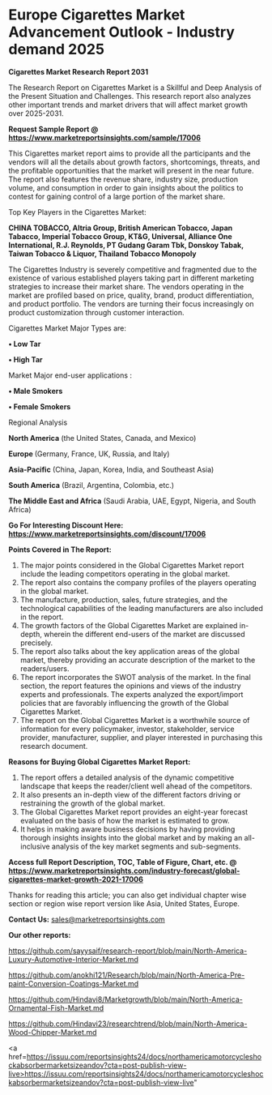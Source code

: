  # Europe Cigarettes Market Advancement Outlook - Industry demand 2025

<strong>Cigarettes Market Research Report 2031</strong>

The Research Report on Cigarettes Market is a Skillful and Deep Analysis of the Present Situation and Challenges. This research report also analyzes other important trends and market drivers that will affect market growth over 2025-2031.

<strong>Request Sample Report @ <a href=https://www.marketreportsinsights.com/sample/17006>https://www.marketreportsinsights.com/sample/17006</a></strong>

This Cigarettes market report aims to provide all the participants and the vendors will all the details about growth factors, shortcomings, threats, and the profitable opportunities that the market will present in the near future. The report also features the revenue share, industry size, production volume, and consumption in order to gain insights about the politics to contest for gaining control of a large portion of the market share.

Top Key Players in the Cigarettes Market:

<strong>CHINA TOBACCO, Altria Group, British American Tobacco, Japan Tabacco, Imperial Tobacco Group, KT&G, Universal, Alliance One International, R.J. Reynolds, PT Gudang Garam Tbk, Donskoy Tabak, Taiwan Tobacco & Liquor, Thailand Tobacco Monopoly</strong>

The Cigarettes Industry is severely competitive and fragmented due to the existence of various established players taking part in different marketing strategies to increase their market share. The vendors operating in the market are profiled based on price, quality, brand, product differentiation, and product portfolio. The vendors are turning their focus increasingly on product customization through customer interaction.

Cigarettes Market Major Types are:

<strong>• Low Tar

• High Tar</strong>

Market Major end-user applications :

<strong>• Male Smokers

• Female Smokers</strong>

Regional Analysis

</u><strong><b>North America</b></strong> (the United States, Canada, and Mexico)

<strong><b>Europe </b></strong>(Germany, France, UK, Russia, and Italy)

<strong><b>Asia-Pacific</b></strong> (China, Japan, Korea, India, and Southeast Asia)

<strong><b>South America</b></strong> (Brazil, Argentina, Colombia, etc.)

<strong><b>The Middle East and Africa</b></strong> (Saudi Arabia, UAE, Egypt, Nigeria, and South Africa)

<strong>Go For Interesting Discount Here: <a href=https://www.marketreportsinsights.com/discount/17006>https://www.marketreportsinsights.com/discount/17006</a></strong>

<strong>Points Covered in The Report:</strong>
<ol>
  <li>The major points considered in the Global Cigarettes Market report include the leading competitors operating in the global market.</li>
  <li>The report also contains the company profiles of the players operating in the global market.</li>
  <li>The manufacture, production, sales, future strategies, and the technological capabilities of the leading manufacturers are also included in the report.</li>
  <li>The growth factors of the Global Cigarettes Market are explained in-depth, wherein the different end-users of the market are discussed precisely.</li>
  <li>The report also talks about the key application areas of the global market, thereby providing an accurate description of the market to the readers/users.</li>
  <li>The report incorporates the SWOT analysis of the market. In the final section, the report features the opinions and views of the industry experts and professionals. The experts analyzed the export/import policies that are favorably influencing the growth of the Global Cigarettes Market.</li>
  <li>The report on the Global Cigarettes Market is a worthwhile source of information for every policymaker, investor, stakeholder, service provider, manufacturer, supplier, and player interested in purchasing this research document.</li>
</ol>
<strong>Reasons for Buying Global Cigarettes Market Report:</strong>

<ol>
  <li>The report offers a detailed analysis of the dynamic competitive landscape that keeps the reader/client well ahead of the competitors.</li>
  <li>It also presents an in-depth view of the different factors driving or restraining the growth of the global market.</li>
  <li>The Global Cigarettes Market report provides an eight-year forecast evaluated on the basis of how the market is estimated to grow.</li>
  <li>It helps in making aware business decisions by having providing thorough insights insights into the global market and by making an all-inclusive analysis of the key market segments and sub-segments.</li>
</ol>
<strong>Access full Report Description, TOC, Table of Figure, Chart, etc. @ <a href=https://www.marketreportsinsights.com/industry-forecast/global-cigarettes-market-growth-2021-17006>https://www.marketreportsinsights.com/industry-forecast/global-cigarettes-market-growth-2021-17006</a></strong>


Thanks for reading this article; you can also get individual chapter wise section or region wise report version like Asia, United States, Europe.

<strong>Contact Us:</strong>
sales@marketreportsinsights.com

<strong>Our other reports:</strong>

<a href=https://github.com/sayysaif/research-report/blob/main/North-America-Luxury-Automotive-Interior-Market.md>https://github.com/sayysaif/research-report/blob/main/North-America-Luxury-Automotive-Interior-Market.md</a>

<a href=https://github.com/anokhi121/Research/blob/main/North-America-Pre-paint-Conversion-Coatings-Market.md>https://github.com/anokhi121/Research/blob/main/North-America-Pre-paint-Conversion-Coatings-Market.md</a>

<a href=https://github.com/Hindavi8/Marketgrowth/blob/main/North-America-Ornamental-Fish-Market.md>https://github.com/Hindavi8/Marketgrowth/blob/main/North-America-Ornamental-Fish-Market.md</a>

<a href=https://github.com/Hindavi23/researchtrend/blob/main/North-America-Wood-Chipper-Market.md>https://github.com/Hindavi23/researchtrend/blob/main/North-America-Wood-Chipper-Market.md</a>

<a href=https://issuu.com/reportsinsights24/docs/northamericamotorcycleshockabsorbermarketsizeandov?cta=post-publish-view-live>https://issuu.com/reportsinsights24/docs/northamericamotorcycleshockabsorbermarketsizeandov?cta=post-publish-view-live</a>"
